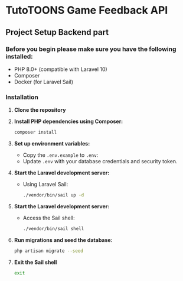 # TutoTOONS Game Feedback API

## Project Setup Backend part

### Before you begin please make sure you have the following installed:
- PHP 8.0+ (compatible with Laravel 10)
- Composer
- Docker (for Laravel Sail)

### Installation

1. **Clone the repository**

2. **Install PHP dependencies using Composer:**
   ```bash
   composer install
   ```
   
3. **Set up environment variables:**
    - Copy the `.env.example` to `.env`:
    - Update `.env` with your database credentials and security token.

4. **Start the Laravel development server:**
    - Using Laravel Sail:
      ```bash
      ./vendor/bin/sail up -d
      ```

5. **Start the Laravel development server:**
   - Access the Sail shell:
     ```bash
     ./vendor/bin/sail shell
     ```
    
6. **Run migrations and seed the database:**
   ```bash
   php artisan migrate --seed
   ```

6. **Exit the Sail shell**
   ```bash
   exit
   ```
